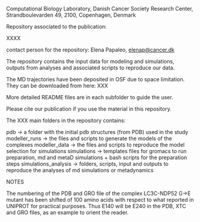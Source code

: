 Computational Biology Laboratory, Danish Cancer Society Research Center, Strandboulevarden 49, 2100, Copenhagen, Denmark

Repository associated to the publication:

XXXX

contact person for the repository: Elena Papaleo, elenap@cancer.dk


The repository contains the input data for modeling and simulations, outputs from analyses and associated scripts 
to reproduce our data. 

The MD trajectories have been deposited in OSF due to space limitation. They can be downloaded from here: XXX

More detailed README files are in each subfolder to guide the user.

Please cite our publication if you use the material in this repository.


The XXX main folders in the repository contains:

pdb -> a folder with the initial pdb structures (from PDB) used in the study
modeller_runs -> the files and scripts to generate the models of the complexes
modeller_data -> the files and scripts to reproduce the model selection for simulations 
simulations -> templates files for gromacs to run preparation, md and metaD simulations + bash scripts for the preparation steps
simulations_analysis -> folders, scripts, input and outputs to reproduce the analyses of md simulations or metadynamics

NOTES

The numbering of the PDB and GRO file of the complex LC3C-NDP52 G->E mutant has been shifted of 100 amino acids with respect
to what reported in UNIPROT for practical purposes. Thus E140 will be E240 in the PDB, XTC and GRO files, as an example to orient the reader.
 

